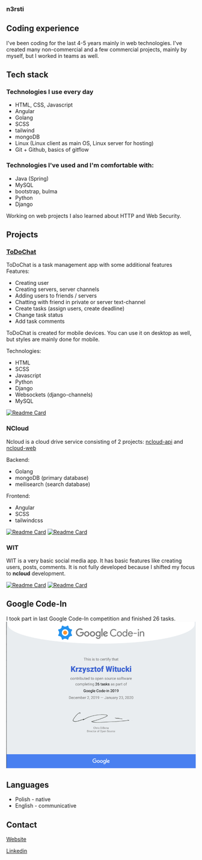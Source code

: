 ### n3rsti

## Coding experience
I've been coding for the last 4-5 years mainly in web technologies. I've created many non-commercial and a few commercial projects, mainly by myself, but I worked in teams as well.

## Tech stack
### Technologies I use every day
- HTML, CSS, Javascript
- Angular
- Golang
- SCSS
- tailwind
- mongoDB
- Linux (Linux client as main OS, Linux server for hosting)
- Git + Github, basics of gitflow

### Technologies I've used and I'm comfortable with:
- Java (Spring)
- MySQL
- bootstrap, bulma
- Python
- Django


Working on web projects I also learned about HTTP and Web Security.

## Projects
### [ToDoChat](https://github.com/n3rsti/ToDoChat)

ToDoChat is a task management app with some additional features
Features:
- Creating user
- Creating servers, server channels
- Adding users to friends / servers
- Chatting with friend in private or server text-channel
- Create tasks (assign users, create deadline)
- Change task status
- Add task comments

ToDoChat is created for mobile devices. You can use it on desktop as well, but styles are mainly done for mobile.

Technologies:
- HTML
- SCSS
- Javascript
- Python
- Django
- Websockets (django-channels)
- MySQL

[![Readme Card](https://github-readme-stats.vercel.app/api/pin/?username=n3rsti&repo=ToDoChat&theme=dark)](https://github.com/n3rsti/ToDoChat)

### NCloud

Ncloud is a cloud drive service consisting of 2 projects: [ncloud-api](https://github.com/n3rsti/ncloud-api) and [ncloud-web](https://github.com/n3rsti/ncloud-web)

Backend:
- Golang
- mongoDB (primary database)
- meilisearch (search database)

Frontend:
- Angular
- SCSS
- tailwindcss


[![Readme Card](https://github-readme-stats.vercel.app/api/pin/?username=n3rsti&repo=ncloud-api&theme=dark)](https://github.com/n3rsti/ncloud-api)
[![Readme Card](https://github-readme-stats.vercel.app/api/pin/?username=n3rsti&repo=ncloud-web&theme=dark)](https://github.com/n3rsti/ncloud-web)


### WIT
WIT is a very basic social media app. It has basic features like creating users, posts, comments. It is not fully developed because I shifted my focus to **ncloud** development.

[![Readme Card](https://github-readme-stats.vercel.app/api/pin/?username=n3rsti&repo=Wit_API&theme=dark)](https://github.com/n3rsti/Wit_API)
[![Readme Card](https://github-readme-stats.vercel.app/api/pin/?username=n3rsti&repo=wit-frontend&theme=dark)](https://github.com/n3rsti/wit-frontend)


## Google Code-In
I took part in last Google Code-In competition and finished 26 tasks.
<img src="https://raw.githubusercontent.com/n3rsti/n3rsti/main/gci.png" alt="GCI Certificate">

## Languages
* Polish - native
* English - communicative

## Contact
[Website](https://kwitucki.netlify.app/)

[Linkedin](https://www.linkedin.com/in/kwitucki/)
